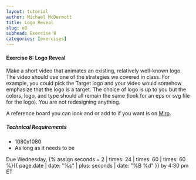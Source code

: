 ```yaml
---
layout: tutorial
author: Michael McDermott
title: Logo Reveal
slug: e8
subhead: Exercise 8
categories: [exercises]
---
```

#### Exercise 8: Logo Reveal
Make a short video that animates an existing, relatively well-known logo. The video should use one of the strategies we covered in class. For example, you could pick the Target logo and your video would somehow emphasize that the logo is a target. The choice of logo is up to you but the colors, logo, and type should all remain the same (look for an eps or svg file for the logo). You are not redesigning anything.

A reference board you can look and or add to if you want is on [Miro](https://miro.com/app/board/o9J_khOuqi0=/).

##### Technical Requirements
* 1080x1080
* As long as it needs to be

<span class="due">Due Wednesday, {% assign seconds = 2 | times: 24 | times: 60 | times: 60 %}{{ page.date | date: "%s" | plus: seconds | date: "%B %d" }} by 4:30 pm ET</span>
